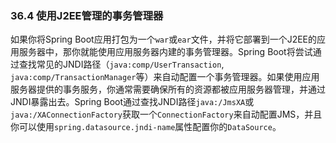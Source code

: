 ### 36.4 使用J2EE管理的事务管理器

如果你将Spring Boot应用打包为一个`war`或`ear`文件，并将它部署到一个J2EE的应用服务器中，那你就能使用应用服务器内建的事务管理器。Spring Boot将尝试通过查找常见的JNDI路径（`java:comp/UserTransaction`, `java:comp/TransactionManager`等）来自动配置一个事务管理器。如果使用应用服务器提供的事务服务，你通常需要确保所有的资源都被应用服务器管理，并通过JNDI暴露出去。Spring Boot通过查找JNDI路径`java:/JmsXA`或`java:/XAConnectionFactory`获取一个`ConnectionFactory`来自动配置JMS，并且你可以使用`spring.datasource.jndi-name`属性配置你的`DataSource`。
